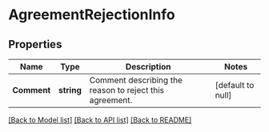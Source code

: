 # AgreementRejectionInfo

## Properties
Name | Type | Description | Notes
------------ | ------------- | ------------- | -------------
**Comment** | **string** | Comment describing the reason to reject this agreement. | [default to null]

[[Back to Model list]](../README.md#documentation-for-models) [[Back to API list]](../README.md#documentation-for-api-endpoints) [[Back to README]](../README.md)


